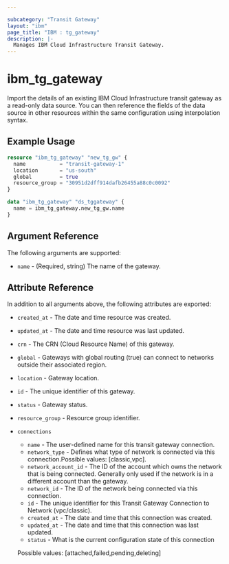 ```yaml
---

subcategory: "Transit Gateway"
layout: "ibm"
page_title: "IBM : tg_gateway"
description: |-
  Manages IBM Cloud Infrastructure Transit Gateway.
---
```


# ibm\_tg_gateway

Import the details of an existing IBM Cloud Infrastructure transit gateway as a read-only data source. You can then reference the fields of the data source in other resources within the same configuration using interpolation syntax.


## Example Usage

```terraform
resource "ibm_tg_gateway" "new_tg_gw" {
  name           = "transit-gateway-1"
  location       = "us-south"
  global         = true
  resource_group = "30951d2dff914dafb26455a88c0c0092"
}

data "ibm_tg_gateway" "ds_tggateway" {
  name = ibm_tg_gateway.new_tg_gw.name
}
```

## Argument Reference

The following arguments are supported:

* `name` - (Required, string) The name of the gateway.

## Attribute Reference

In addition to all arguments above, the following attributes are exported:

  * `created_at` - The date and time resource was created.
  * `updated_at` - The date and time resource was last updated.
  * `crn` - The CRN (Cloud Resource Name) of this gateway.
  * `global` - Gateways with global routing (true) can connect to networks outside their associated region.
  * `location` - Gateway location.
  * `id` - The unique identifier of this gateway.
  * `status` - Gateway status.
  * `resource_group` - Resource group identifier.
  * `connections` 
    * `name` - The user-defined name for this transit gateway connection.
    * `network_type` -  Defines what type of network is connected via this connection.Possible values: [classic,vpc]. 
    * `network_account_id` - The ID of the account which owns the network that is being connected. Generally only used if the network is in a different account than the gateway.
    * `network_id` -  The ID of the network being connected via this connection. 
    * `id` - The unique identifier for this Transit Gateway Connection to Network (vpc/classic). 
    * `created_at` - The date and time that this connection was created.
    * `updated_at` - The date and time that this connection was last updated.
    * `status` - What is the current configuration state of this connection
  
   
    Possible values: [attached,failed,pending,deleting]